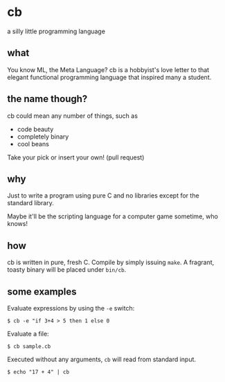 # cb
a silly little programming language

## what 
You know ML, the Meta Language? cb is a hobbyist's love letter
to that elegant functional programming language that inspired
many a student.

## the name though?
cb could mean any number of things, such as
- code beauty
- completely binary
- cool beans

Take your pick or insert your own! (pull request)

## why
Just to write a program using pure C and no libraries except
for the standard library.

Maybe it'll be the scripting language for a computer game sometime, who knows!

## how
cb is written in pure, fresh C. Compile by simply issuing `make`. A fragrant,
toasty binary will be placed under `bin/cb`.

## some examples

Evaluate expressions by using the `-e` switch:

```
$ cb -e "if 3+4 > 5 then 1 else 0
```

Evaluate a file:

```
$ cb sample.cb
```

Executed without any arguments, `cb` will read from standard input.

```
$ echo "17 + 4" | cb
```
